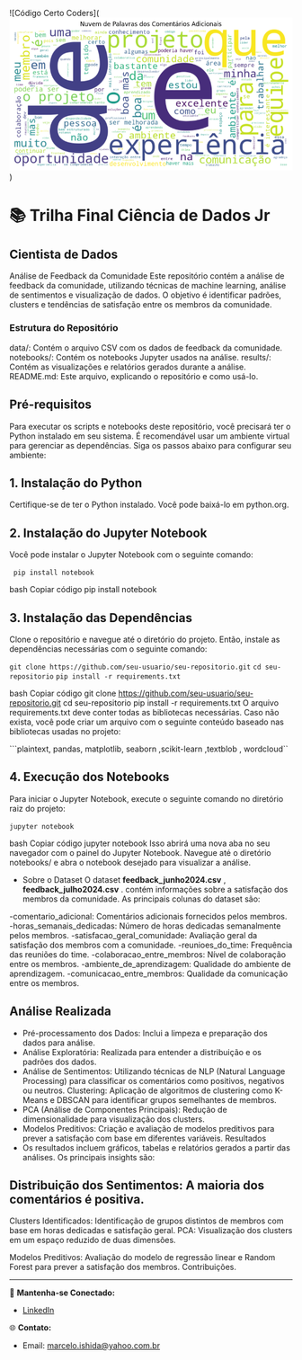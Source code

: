 ![Código Certo Coders](![alt text](../image.png))

# 📚 Trilha Final Ciência de Dados Jr



## Cientista de Dados
Análise de Feedback da Comunidade
Este repositório contém a análise de feedback da comunidade, utilizando técnicas de machine learning, análise de sentimentos e visualização de dados. O objetivo é identificar padrões, clusters e tendências de satisfação entre os membros da comunidade.

### Estrutura do Repositório
data/: Contém o arquivo CSV com os dados de feedback da comunidade.
notebooks/: Contém os notebooks Jupyter usados na análise.
results/: Contém as visualizações e relatórios gerados durante a análise.
README.md: Este arquivo, explicando o repositório e como usá-lo.

## Pré-requisitos
Para executar os scripts e notebooks deste repositório, você precisará ter o Python instalado em seu sistema. É recomendável usar um ambiente virtual para gerenciar as dependências. Siga os passos abaixo para configurar seu ambiente:

## 1. Instalação do Python
Certifique-se de ter o Python instalado. Você pode baixá-lo em python.org.


## 2. Instalação do Jupyter Notebook
Você pode instalar o Jupyter Notebook com o seguinte comando:

``` pip install notebook```

bash
Copiar código
pip install notebook

## 3. Instalação das Dependências
Clone o repositório e navegue até o diretório do projeto. Então, instale as dependências necessárias com o seguinte comando:

```git clone https://github.com/seu-usuario/seu-repositorio.git```
```cd seu-repositorio```
```pip install -r requirements.txt```

bash
Copiar código
git clone https://github.com/seu-usuario/seu-repositorio.git
cd seu-repositorio
pip install -r requirements.txt
O arquivo requirements.txt deve conter todas as bibliotecas necessárias. Caso não exista, você pode criar um arquivo com o seguinte conteúdo baseado nas bibliotecas usadas no projeto:

```plaintext, pandas, matplotlib, seaborn ,scikit-learn ,textblob , wordcloud``


## 4. Execução dos Notebooks
Para iniciar o Jupyter Notebook, execute o seguinte comando no diretório raiz do projeto:

```jupyter notebook```

bash
Copiar código
jupyter notebook
Isso abrirá uma nova aba no seu navegador com o painel do Jupyter Notebook. Navegue até o diretório notebooks/ e abra o notebook desejado para visualizar a análise.

- Sobre o Dataset
O dataset **feedback_junho2024.csv** , **feedback_julho2024.csv** .  contém informações sobre a satisfação dos membros da comunidade. As principais colunas do dataset são:

-comentario_adicional: Comentários adicionais fornecidos pelos membros.
-horas_semanais_dedicadas: Número de horas dedicadas semanalmente pelos membros.
-satisfacao_geral_comunidade: Avaliação geral da satisfação dos membros com a comunidade.
-reunioes_do_time: Frequência das reuniões do time.
-colaboracao_entre_membros: Nível de colaboração entre os membros.
-ambiente_de_aprendizagem: Qualidade do ambiente de aprendizagem.
-comunicacao_entre_membros: Qualidade da comunicação entre os membros.


## Análise Realizada
- Pré-processamento dos Dados: Inclui a limpeza e preparação dos dados para análise.
- Análise Exploratória: Realizada para entender a distribuição e os padrões dos dados.
- Análise de Sentimentos: Utilizando técnicas de NLP (Natural Language Processing) para classificar os comentários como positivos, negativos ou neutros.
Clustering: Aplicação de algoritmos de clustering como K-Means e DBSCAN para identificar grupos semelhantes de membros.
- PCA (Análise de Componentes Principais): Redução de dimensionalidade para visualização dos clusters.
- Modelos Preditivos: Criação e avaliação de modelos preditivos para prever a satisfação com base em diferentes variáveis.
Resultados
- Os resultados incluem gráficos, tabelas e relatórios gerados a partir das análises. Os principais insights são:

## Distribuição dos Sentimentos: A maioria dos comentários é positiva.
Clusters Identificados: Identificação de grupos distintos de membros com base em horas dedicadas e satisfação geral.
PCA: Visualização dos clusters em um espaço reduzido de duas dimensões.

Modelos Preditivos: Avaliação do modelo de regressão linear e Random Forest para prever a satisfação dos membros.
Contribuições. 

---

🔗 **Mantenha-se Conectado:**
  
- [LinkedIn](https://www.linkedin.com/in/marcelo-ishida-takeya-a8213897/)
  
🌐 **Contato:**

- Email: marcelo.ishida@yahoo.com.br
